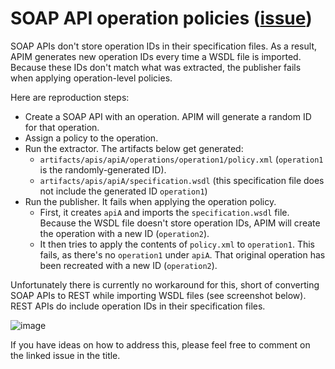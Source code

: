 # SOAP API operation policies ([issue](https://github.com/Azure/apiops/issues/399))
SOAP APIs don't store operation IDs in their specification files. As a result, APIM generates new operation IDs every time a WSDL file is imported. Because these IDs don't match what was extracted, the publisher fails when applying operation-level policies.

Here are reproduction steps:
- Create a SOAP API with an operation. APIM will generate a random ID for that operation.
- Assign a policy to the operation.
- Run the extractor. The artifacts below get generated:
  - `artifacts/apis/apiA/operations/operation1/policy.xml` (`operation1` is the randomly-generated ID).
  - `artifacts/apis/apiA/specification.wsdl` (this specification file does not include the generated ID `operation1`)
- Run the publisher. It fails when applying the operation policy.
  - First, it creates `apiA` and imports the ``specification.wsdl`` file. Because the WSDL file doesn't store operation IDs, APIM will create the operation with a new ID (`operation2`).
  - It then tries to apply the contents of ``policy.xml`` to ``operation1``. This fails, as there's no ``operation1`` under ``apiA``. That original operation has been recreated with a new ID (``operation2``).


Unfortunately there is currently no workaround for this, short of converting SOAP APIs to REST while importing WSDL files (see screenshot below). REST APIs do include operation IDs in their specification files.

![image](https://github.com/Azure/apiops/assets/31325620/a36eed47-b519-452a-aef3-2973bc6587f3)

If you have ideas on how to address this, please feel free to comment on the linked issue in the title.
